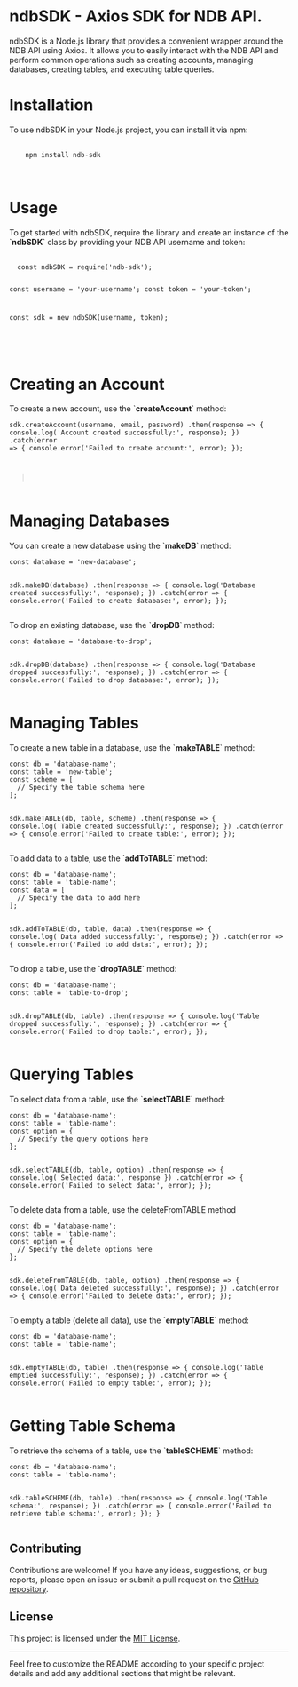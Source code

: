 <h1>ndbSDK - Axios SDK for NDB API.</h1>

<p>ndbSDK is a Node.js library that provides a convenient wrapper around the NDB API using Axios. It allows you to easily interact with the NDB API and perform common operations such as creating accounts, managing databases, creating tables, and executing table queries.</p>

<h1>Installation</h1>
<p>To use ndbSDK in your Node.js project, you can install it via npm:<p>
  <pre>
    <code>
    npm install ndb-sdk
    </code>    
  </pre>
  <h1>Usage</h1>
  <p>To get started with ndbSDK, require the library and create an instance of the `<b>ndbSDK</b>` class by providing your NDB API username and token:</p>
  <pre>
  <code>
  const ndbSDK = require('ndb-sdk');

const username = 'your-username';
const token = 'your-token';

const sdk = new ndbSDK(username, token);

  </code>
  </pre>
  <h1>Creating an Account</h1>
  <p>
To create a new account, use the `<b>createAccount</b>` method:</p>
<pre><code
const username = 'new-username';
const email = 'new-email@example.com';
const password = 'password';

sdk.createAccount(username, email, password)
  .then(response => {
    console.log('Account created successfully:', response);
  })
  .catch(error => {
    console.error('Failed to create account:', error);
  });

></code></pre>



  <h1>Managing Databases
</h1>
  <p>
You can create a new database using the `<b>makeDB</b>` method:</p>
<pre><code>const database = 'new-database';

sdk.makeDB(database)
  .then(response => {
    console.log('Database created successfully:', response);
  })
  .catch(error => {
    console.error('Failed to create database:', error);
  });
</code></pre>

  <p>
To drop an existing database, use the `<b>dropDB</b>` method:</p>
<pre><code>const database = 'database-to-drop';

sdk.dropDB(database)
  .then(response => {
    console.log('Database dropped successfully:', response);
  })
  .catch(error => {
    console.error('Failed to drop database:', error);
  });
</code></pre>


  <h1>Managing Tables
</h1>
  <p>
To create a new table in a database, use the `<b>makeTABLE</b>` method:</p>
<pre><code>const db = 'database-name';
const table = 'new-table';
const scheme = [
  // Specify the table schema here
];

sdk.makeTABLE(db, table, scheme)
  .then(response => {
    console.log('Table created successfully:', response);
  })
  .catch(error => {
    console.error('Failed to create table:', error);
  });
</code></pre>



   <p>
To add data to a table, use the `<b>addToTABLE</b>` method:</p>
<pre><code>const db = 'database-name';
const table = 'table-name';
const data = [
  // Specify the data to add here
];

sdk.addToTABLE(db, table, data)
  .then(response => {
    console.log('Data added successfully:', response);
  })
  .catch(error => {
    console.error('Failed to add data:', error);
  });
</code></pre>


  <p>
To drop a table, use the `<b>dropTABLE</b>` method:</p>
<pre><code>const db = 'database-name';
const table = 'table-to-drop';

sdk.dropTABLE(db, table)
  .then(response => {
    console.log('Table dropped successfully:', response);
  })
  .catch(error => {
    console.error('Failed to drop table:', error);
  });
</code></pre>



  <h1>Querying Tables
</h1>
  <p>
To select data from a table, use the `<b>selectTABLE</b>` method:</p>
<pre><code>const db = 'database-name';
const table = 'table-name';
const option = {
  // Specify the query options here
};

sdk.selectTABLE(db, table, option)
  .then(response => {
    console.log('Selected data:', response
})
.catch(error => {
console.error('Failed to select data:', error);
});</code></pre>




  <p>
To delete data from a table, use the deleteFromTABLE method</p>
<pre><code>const db = 'database-name';
const table = 'table-name';
const option = {
  // Specify the delete options here
};

sdk.deleteFromTABLE(db, table, option)
  .then(response => {
    console.log('Data deleted successfully:', response);
  })
  .catch(error => {
    console.error('Failed to delete data:', error);
  });
</code></pre>

  <p>
To empty a table (delete all data), use the `<b>emptyTABLE</b>` method:</p>
<pre><code>const db = 'database-name';
const table = 'table-name';

sdk.emptyTABLE(db, table)
  .then(response => {
    console.log('Table emptied successfully:', response);
  })
  .catch(error => {
    console.error('Failed to empty table:', error);
  });
</code></pre>

<h1>Getting Table Schema</h1>
  <p>
To retrieve the schema of a table, use the `<b>tableSCHEME</b>` method:</p>
<pre><code>const db = 'database-name';
const table = 'table-name';

sdk.tableSCHEME(db, table)
  .then(response => {
    console.log('Table schema:', response);
  })
  .catch(error => {
    console.error('Failed to retrieve table schema:', error);
  });
}
</code></pre>


<h2>Contributing</h2>

<p>Contributions are welcome! If you have any ideas, suggestions, or bug reports, please open an issue or submit a pull request on the <a href="https://github.com/ojiiis">GitHub repository</a>.</p>

<h2>License</h2>

<p>This project is licensed under the <a href="https://opensource.org/licenses/MIT">MIT License</a>.</p>

<hr>

<p>Feel free to customize the README according to your specific project details and add any additional sections that might be relevant.</p>
